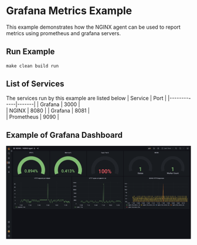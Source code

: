# Grafana Metrics Example
This example demonstrates how the NGINX agent can be used to report metrics using prometheus and grafana servers.

## Run Example

```
make clean build run
```

## List of Services
The services run by this example are listed below
| Service     | Port  |
|-------------|-------|
| Grafana     | 3000  |   
| NGINX       | 8080  |
| Grafana     | 8081  |  
| Prometheus  | 9090  |

## Example of Grafana Dashboard

![Dashboard](grafana-dashboard-example.png)
